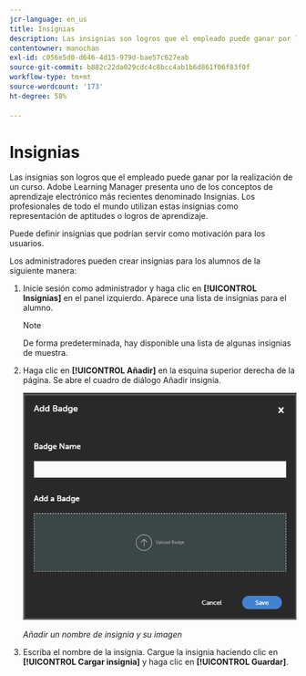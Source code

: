 ```yaml
---
jcr-language: en_us
title: Insignias
description: Las insignias son logros que el empleado puede ganar por la realización de un curso. Adobe Learning Manager presenta uno de los conceptos de aprendizaje electrónico más recientes denominado Insignias. Los profesionales de todo el mundo utilizan estas insignias como representación de aptitudes o logros de aprendizaje.
contentowner: manochan
exl-id: c056e5d0-d646-4d15-979d-bae57c627eab
source-git-commit: b882c22da029cdc4c8bcc4ab1b6d861f06f83f0f
workflow-type: tm+mt
source-wordcount: '173'
ht-degree: 58%

---
```


# Insignias

Las insignias son logros que el empleado puede ganar por la realización de un curso. Adobe Learning Manager presenta uno de los conceptos de aprendizaje electrónico más recientes denominado Insignias. Los profesionales de todo el mundo utilizan estas insignias como representación de aptitudes o logros de aprendizaje.

Puede definir insignias que podrían servir como motivación para los usuarios.

Los administradores pueden crear insignias para los alumnos de la siguiente manera:

1. Inicie sesión como administrador y haga clic en **[!UICONTROL Insignias]** en el panel izquierdo. Aparece una lista de insignias para el alumno.

   >[!NOTE]
   >
   >De forma predeterminada, hay disponible una lista de algunas insignias de muestra.

1. Haga clic en **[!UICONTROL Añadir]** en la esquina superior derecha de la página. Se abre el cuadro de diálogo Añadir insignia.

   ![](assets/add-badge1.png)

   *Añadir un nombre de insignia y su imagen*

1. Escriba el nombre de la insignia. Cargue la insignia haciendo clic en **[!UICONTROL Cargar insignia]** y haga clic en **[!UICONTROL Guardar]**.

